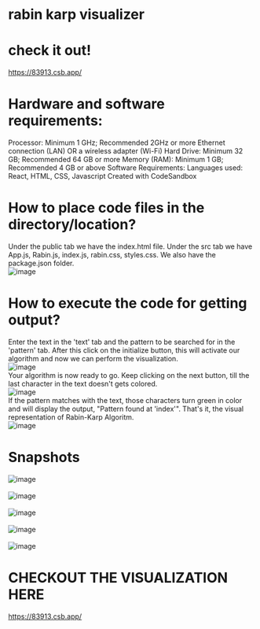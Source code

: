 # rabin karp visualizer
# check it out!
https://83913.csb.app/
# Hardware and software requirements:
Processor: Minimum 1 GHz; Recommended 2GHz or more
Ethernet connection (LAN) OR a wireless adapter (Wi-Fi)
Hard Drive: Minimum 32 GB; Recommended 64 GB or more
Memory (RAM): Minimum 1 GB; Recommended 4 GB or above
Software Requirements:
Languages used: React, HTML, CSS, Javascript
Created with CodeSandbox
# How to place code files in the directory/location?
Under the public tab we have the index.html file.
Under the src tab we have App.js, Rabin.js, index.js, rabin.css, styles.css. 
We also have the package.json folder.
<br>
![image](https://user-images.githubusercontent.com/80668473/146386972-98790eb4-5245-4e17-ab25-ba9a20b5ca0d.png)

# How to execute the code for getting output?
Enter the text in the 'text' tab and the pattern to be searched for in the 'pattern' tab. After this click on the initialize button, this will activate our algorithm and now we can perform the visualization.
<br> 
![image](https://user-images.githubusercontent.com/80668473/146392451-6d91dee5-8819-44f3-bc32-6f5c016ea62b.png)
<br>
Your algorithm is now ready to go. Keep clicking on the next button, till the last character in the text doesn't gets colored.
<br>
![image](https://user-images.githubusercontent.com/80668473/146396006-59d0e3e4-a84c-429f-b31e-055ea9fb47e1.png)
<br>
If the pattern matches with the text, those characters turn green in color and will display the output, "Pattern found at 'index'". That's it, the visual representation of Rabin-Karp Algoritm.
<br>
![image](https://user-images.githubusercontent.com/80668473/146397820-735db6e9-b029-4116-84dd-2bfc0ffb6394.png)
# Snapshots
![image](https://user-images.githubusercontent.com/80668473/146390824-a1e0f819-9d5f-4683-a7c8-e6461508e945.png)
<br><br>
![image](https://user-images.githubusercontent.com/80668473/146386183-e33730a0-e254-4d73-8672-b56852c5279e.png)
<br>
<br>
![image](https://user-images.githubusercontent.com/80668473/146388088-4beb26c6-06dc-4c82-93e5-8b0578e10268.png)
<br>
<br>
![image](https://user-images.githubusercontent.com/80668473/146390547-4f8d3650-01e1-47be-b180-6a6419cd4429.png)
<br><br>
![image](https://user-images.githubusercontent.com/80668473/146386758-dc63c977-1602-438a-ac5c-778b229fc3a6.png)
# CHECKOUT THE VISUALIZATION HERE
https://83913.csb.app/
